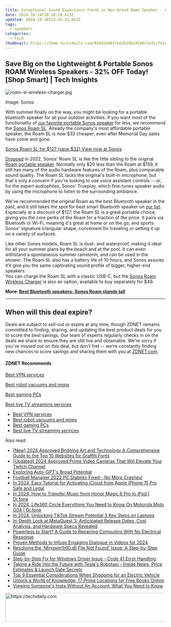 ```yaml
---
title: Exceptional Sound Experience Found in Non-Brand Name Speaker - Beyond Bose and Sony
date: 2024-10-14T18:18:29.613Z
updated: 2024-10-18T23:42:22.024Z
tags:
  - speakers
categories:
  - tech
thumbnail: https://thmb.techidaily.com/024d2dd817ee2619b245e6c5a3ccfe3c6aa8b0c6c91657315d09ce45d229f3c2.jpg
---
```


## Save Big on the Lightweight & Portable Sonos ROAM Wireless Speakers - 32% OFF Today![Shop Smart] | Tech Insights

![roam-sl-wireless-charger.jpg](https://www.zdnet.com/a/img/resize/9df29a1abb7c74727e28002ea6b26cfa7380bcf2/2022/03/01/951ad7c6-9b22-40d4-bdff-ed2916ec5741/roam-sl-wireless-charger.jpg?auto=webp&precrop=4096,2300,x0,y247&width=1280)

Image: Sonos

With summer finally on the way, you might be looking for a portable bluetooth speaker for all your outdoor activities. If you want most of the functionality of [our favorite portable Sonos speaker](https://www.zdnet.com/home-and-office/home-entertainment/best-bluetooth-speakers/) for less, we recommend the [Sonos Roam SL](https://www.anrdoezrs.net/links/9041660/type/dlg/sid/zd-%5F%5FCOM%5FCLICK%5FID%5F%5F-dtp/https://www.sonos.com/en-us/shop/roam-sl). Already the company's most affordable portable speaker, the Roam SL is now $32 cheaper, even after Memorial Day sales have come and gone. 

[Sonos Roam SL for $127 (save $32) View now at Sonos](https://www.anrdoezrs.net/links/9041660/type/dlg/sid/zd-%5F%5FCOM%5FCLICK%5FID%5F%5F-dtp/https://www.sonos.com/en-us/shop/roam-sl)

[Dropped](https://www.zdnet.com/home-and-office/home-entertainment/sonos-roam-sl-drops-the-mic-with-a-159-price-tag-and-all-the-portability/) in 2022, Sonos' Roam SL is like the little sibling to the original [Roam portable speaker](https://www.anrdoezrs.net/links/9041660/type/dlg/sid/zd-%5F%5FCOM%5FCLICK%5FID%5F%5F-dtp/https://www.sonos.com/en-us/shop/roam). Normally only $20 less than the Roam at $159, it still has many of the audio hardware features of the Roam, plus comparable sound quality. The Roam SL lacks the original's built-in microphone, but that's only a concern if you're looking to use voice assistant controls -- or, for the expert audiophiles, Sonos' Trueplay, which fine-tunes speaker audio by using the microphone to listen to the surrounding ambiance. 

We've recommended the original Roam as the best Bluetooth speaker in the past, and it still takes the spot for best smart Bluetooth speaker on [our list](https://www.zdnet.com/home-and-office/home-entertainment/best-bluetooth-speakers/). Especially at a discount of $127, the Roam SL is a great portable choice, giving you the core perks of the Roam for a fraction of the price. It pairs via Bluetooth or Wi-Fi, meaning it's great at home or on the go, and sports Sonos' signature triangular shape, convenient for traveling or setting it up on a variety of surfaces. 

Like other Sonos models, Roam SL is dust- and waterproof, making it ideal for all your summer plans by the beach and at the pool. It can even withstand a spontaneous summer rainstorm, and can be used in the shower. The Roam SL also has a battery life of 10 hours, and Sonos assures it'll give you the same captivating sound profile of bigger, higher-end speakers.   
You can charge the Roam SL with a classic USB-C, but the [Sonos Roam Wireless Charger](https://www.anrdoezrs.net/links/9041660/type/dlg/sid/zd-%5F%5FCOM%5FCLICK%5FID%5F%5F-dtp/https://www.sonos.com/en-us/shop/roam-wireless-charger) is also an option, available to buy separately for $49.

**More: [Best Bluetooth speakers: Sonos Roam stands tall](https://www.zdnet.com/article/best-bluetooth-speakers/)**

---

## When will this deal expire?

Deals are subject to sell-out or expire at any time, though ZDNET remains committed to finding, sharing, and updating the best product deals for you to score the best savings. Our team of experts regularly checks in on the deals we share to ensure they are still live and obtainable. We're sorry if you've missed out on this deal, but don't fret -- we're constantly finding new chances to score savings and sharing them with you at [ZDNET.com](https://www.zdnet.com/). 

#### **ZDNET** Recommends

[Best VPN services](https://www.zdnet.com/article/best-vpn/ "Best VPN services")

[Best robot vacuums and mops](https://www.zdnet.com/article/best-robot-vacuum-mop/ "Best robot vacuums and mops")

[Best gaming PCs](https://www.zdnet.com/article/best-gaming-pc/ "Best gaming PCs")

[Best live TV streaming services](https://www.zdnet.com/article/best-live-tv-streaming-service/ "Best live TV streaming services")

* [Best VPN services](https://www.zdnet.com/article/best-vpn/ "Best VPN services")
* [Best robot vacuums and mops](https://www.zdnet.com/article/best-robot-vacuum-mop/ "Best robot vacuums and mops")
* [Best gaming PCs](https://www.zdnet.com/article/best-gaming-pc/ "Best gaming PCs")
* [Best live TV streaming services](https://www.zdnet.com/article/best-live-tv-streaming-service/ "Best live TV streaming services")

<ins class="adsbygoogle"
     style="display:block"
     data-ad-format="autorelaxed"
     data-ad-client="ca-pub-7571918770474297"
     data-ad-slot="1223367746"></ins>

<ins class="adsbygoogle"
     style="display:block"
     data-ad-client="ca-pub-7571918770474297"
     data-ad-slot="8358498916"
     data-ad-format="auto"
     data-full-width-responsive="true"></ins>

<span class="atpl-alsoreadstyle">Also read:</span>
<div><ul>
<li><a href="https://fox-links.techidaily.com/new-2024-approved-bridging-art-and-technology-a-comprehensive-guide-to-the-top-10-websites-for-graffiti-fonts/"><u>[New] 2024 Approved Bridging Art and Technology A Comprehensive Guide to the Top 10 Websites for Graffiti Fonts</u></a></li>
<li><a href="https://video-screen-grab.techidaily.com/updated-2024-approved-prime-video-cameras-that-will-elevate-your-twitch-channel/"><u>[Updated] 2024 Approved Prime Video Cameras That Will Elevate Your Twitch Channel</u></a></li>
<li><a href="https://tech-revival.techidaily.com/exploring-auto-gpts-broad-potential/"><u>Exploring Auto-GPT's Broad Potential</u></a></li>
<li><a href="https://program-issues.techidaily.com/1722990448600-football-manager-2022-pc-stability-fixed-no-more-crashes/"><u>Football Manager 2022 PC Stability Fixed - No More Crashes!</u></a></li>
<li><a href="https://activate-lock.techidaily.com/in-2024-easy-tutorial-for-activating-icloud-from-apple-iphone-15-pro-safe-and-legal-by-drfone-ios/"><u>In 2024, Easy Tutorial for Activating iCloud from Apple iPhone 15 Pro Safe and Legal</u></a></li>
<li><a href="https://android-transfer.techidaily.com/in-2024-how-to-transfer-music-from-honor-magic-6-pro-to-ipod-drfone-by-drfone-transfer-from-android-transfer-from-android/"><u>In 2024, How to Transfer Music from Honor Magic 6 Pro to iPod | Dr.fone</u></a></li>
<li><a href="https://phone-solutions.techidaily.com/in-2024-life360-circle-everything-you-need-to-know-on-motorola-moto-g04-drfone-by-drfone-virtual-android/"><u>In 2024, Life360 Circle Everything You Need to Know On Motorola Moto G04 | Dr.fone</u></a></li>
<li><a href="https://tiktok-videos.techidaily.com/in-2024-unlocking-tiktok-stream-potential-3-key-steps-on-laptops/"><u>In 2024, Unlocking TikTok Stream Potential 3 Key Steps on Laptops</u></a></li>
<li><a href="https://techno-recovery.techidaily.com/in-depth-look-at-metaquest-3-anticipated-release-dates-cost-analysis-and-hardware-specs-revealed/"><u>In-Depth Look at MetaQuest 3: Anticipated Release Dates, Cost Analysis, and Hardware Specs Revealed</u></a></li>
<li><a href="https://techno-recovery.techidaily.com/powerless-to-start-a-guide-to-repairing-computers-with-no-electrical-response/"><u>Powerless to Start? A Guide to Repairing Computers With No Electrical Response</u></a></li>
<li><a href="https://extra-approaches.techidaily.com/proven-methods-to-infuse-engaging-dialogue-in-videos-for-2024/"><u>Proven Methods to Infuse Engaging Dialogue in Videos for 2024</u></a></li>
<li><a href="https://techno-recovery.techidaily.com/resolving-the-mingwm1n10dll-file-not-found-issue-a-step-by-step-guide/"><u>Resolving the 'Mingwm1n10.dll File Not Found' Issue: A Step-by-Step Guide</u></a></li>
<li><a href="https://techno-recovery.techidaily.com/step-by-step-fix-for-windows-driver-issue-code-41-error-handling/"><u>Step-by-Step Fix for Windows Driver Issue - Code 41 Error Handling</u></a></li>
<li><a href="https://techno-recovery.techidaily.com/taking-a-ride-into-the-future-with-teslas-robotaxi-inside-news-price-estimates-and-launch-date-secrets/"><u>Taking a Ride Into the Future with Tesla's Robotaxi - Inside News, Price Estimates & Launch Date Secrets</u></a></li>
<li><a href="https://techno-recovery.techidaily.com/top-9-essential-considerations-when-shopping-for-an-electric-vehicle/"><u>Top 9 Essential Considerations When Shopping for an Electric Vehicle</u></a></li>
<li><a href="https://techno-recovery.techidaily.com/unlock-a-world-of-knowledge-17-prime-locations-for-free-books-online/"><u>Unlock a World of Knowledge: 17 Prime Locations for Free Books Online</u></a></li>
<li><a href="https://techno-recovery.techidaily.com/viewing-someones-insta-without-an-account-what-you-need-to-know/"><u>Viewing Someone's Insta Without An Account: What You Need to Know</u></a></li>
</ul></div>

<!-- affiliate ads begin -->
<a href="https://bluetties.sjv.io/c/5597632/2141687/17094" target="_top" id="2141687">
  <img src="//a.impactradius-go.com/display-ad/17094-2141687" border="0" alt="https://techidaily.com" width="728" height="90"/>
</a>
<img height="0" width="0" src="https://bluetties.sjv.io/i/5597632/2141687/17094" style="position:absolute;visibility:hidden;" border="0" />
<!-- affiliate ads end -->

